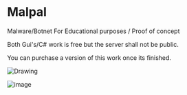 # Malpal
Malware/Botnet For Educational purposes / Proof of concept 


Both Gui's/C# work is free but the server shall not be public.

You can purchase a version of this work once its finished.

![Drawing](https://github.com/Hina-kari/Malpal/assets/141752924/fe0dd717-8f69-4ebd-b3d1-07067bf4ed29)


![image](https://github.com/Hina-kari/Malpal/assets/141752924/fd558d50-adf4-41c5-8ccc-06ddfcb600a7)
